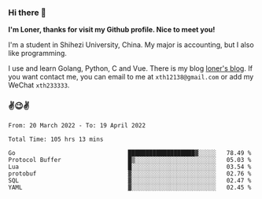 ### Hi there 👋️

**I'm Loner, thanks for visit my Github profile. Nice to meet you!**

I'm a student in Shihezi University, China. My major is accounting, but I also like programming.

I use and learn Golang, Python, C and Vue. There is my blog [loner's blog](https://www.loner1024.top).  If you want contact me, you can email to me at `xth12138@gmail.com` or add my WeChat `xth233333`.

### ✌️😉✌️

<!--START_SECTION:waka-->

```text
From: 20 March 2022 - To: 19 April 2022

Total Time: 105 hrs 13 mins

Go                                ███████████████████▓░░░░░   78.49 %
Protocol Buffer                   █▒░░░░░░░░░░░░░░░░░░░░░░░   05.03 %
Lua                               █░░░░░░░░░░░░░░░░░░░░░░░░   03.54 %
protobuf                          ▓░░░░░░░░░░░░░░░░░░░░░░░░   02.76 %
SQL                               ▓░░░░░░░░░░░░░░░░░░░░░░░░   02.47 %
YAML                              ▓░░░░░░░░░░░░░░░░░░░░░░░░   02.45 %
```

<!--END_SECTION:waka-->



